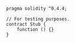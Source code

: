     pragma solidity ^0.4.4;
    
    // For testing purposes.
    contract Stub {
        function () {}
    }
